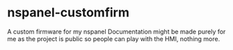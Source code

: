 # nspanel-customfirm
A custom firmware for my nspanel
Documentation might be made purely for me as the project is public so people can play with the HMI, nothing more.
